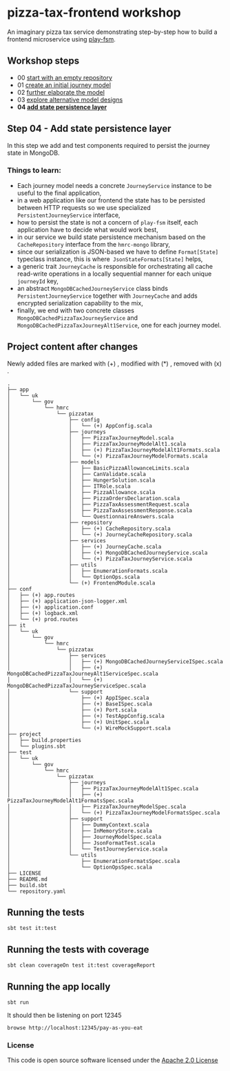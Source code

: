 # pizza-tax-frontend workshop

An imaginary pizza tax service demonstrating step-by-step how to build a frontend microservice using [play-fsm](https://github.com/hmrc/play-fsm).

## Workshop steps

- 00 [start with an empty repository](https://github.com/hmrc/pizza-tax-frontend-workshop/tree/master#readme)
- 01 [create an initial journey model](https://github.com/hmrc/pizza-tax-frontend-workshop/tree/step-01-create-a-journey#readme)
- 02 [further elaborate the model](https://github.com/hmrc/pizza-tax-frontend-workshop/tree/step-02-extend-journey-model#readme)
- 03 [explore alternative model designs](https://github.com/hmrc/pizza-tax-frontend-workshop/tree/step-03-alternative-model-design#readme)
- **04 [add state persistence layer](https://github.com/hmrc/pizza-tax-frontend-workshop/tree/step-04-configure-state-persistence-layer#readme)**

## Step 04 - Add state persistence layer

In this step we add and test components required to persist the journey state in MongoDB.

### Things to learn:

- Each journey model needs a concrete `JourneyService` instance to be useful to the final application,
- in a web application like our frontend the state has to be persisted between HTTP requests so we use specialized `PersistentJourneyService` interface,
- how to persist the state is not a concern of `play-fsm` itself, each application have to decide what would work best,
- in our service we build state persistence mechanism based on the `CacheRepository` interface from the `hmrc-mongo` library,
- since our serialization is JSON-based we have to define `Format[State]` typeclass instance, this is where` JsonStateFormats[State]` helps,
- a generic trait `JourneyCache` is responsible for orchestrating all cache read-write operations in a locally sequential manner for each unique `journeyId` key,
- an abstract `MongoDBCachedJourneyService` class binds `PersistentJourneyService` together with `JourneyCache` and adds encrypted serialization capability to the mix,
- finally, we end with two concrete classes `MongoDBCachedPizzaTaxJourneyService` and `MongoDBCachedPizzaTaxJourneyAlt1Service`, one for each journey model.

## Project content after changes

Newly added files are marked with (+) , modified with (*) , removed with (x) .

    .
    ├── app
    │   └── uk
    │       └── gov
    │           └── hmrc
    │               └── pizzatax
    │                   ├── config
    │                   │   └── (+) AppConfig.scala
    │                   ├── journeys
    │                   │   ├── PizzaTaxJourneyModel.scala
    │                   │   ├── PizzaTaxJourneyModelAlt1.scala
    │                   │   ├── (+) PizzaTaxJourneyModelAlt1Formats.scala
    │                   │   └── (+) PizzaTaxJourneyModelFormats.scala
    │                   ├── models
    │                   │   ├── BasicPizzaAllowanceLimits.scala
    │                   │   ├── CanValidate.scala
    │                   │   ├── HungerSolution.scala
    │                   │   ├── ITRole.scala
    │                   │   ├── PizzaAllowance.scala
    │                   │   ├── PizzaOrdersDeclaration.scala
    │                   │   ├── PizzaTaxAssessmentRequest.scala
    │                   │   ├── PizzaTaxAssessmentResponse.scala
    │                   │   └── QuestionnaireAnswers.scala
    │                   ├── repository
    │                   │   ├── (+) CacheRepository.scala
    │                   │   └── (+) JourneyCacheRepository.scala
    │                   ├── services
    │                   │   ├── (+) JourneyCache.scala
    │                   │   ├── (+) MongoDBCachedJourneyService.scala
    │                   │   └── (+) PizzaTaxJourneyService.scala
    │                   ├── utils
    │                   │   ├── EnumerationFormats.scala
    │                   │   └── OptionOps.scala
    │                   └── (+) FrontendModule.scala
    ├── conf
    │   ├── (+) app.routes
    │   ├── (+) application-json-logger.xml
    │   ├── (+) application.conf
    │   ├── (+) logback.xml
    │   └── (+) prod.routes
    ├── it
    │   └── uk
    │       └── gov
    │           └── hmrc
    │               └── pizzatax
    │                   ├── services
    │                   │   ├── (+) MongoDBCachedJourneyServiceISpec.scala
    │                   │   ├── (+) MongoDBCachedPizzaTaxJourneyAlt1ServiceSpec.scala
    │                   │   └── (+) MongoDBCachedPizzaTaxJourneyServiceSpec.scala
    │                   └── support
    │                       ├── (+) AppISpec.scala
    │                       ├── (+) BaseISpec.scala
    │                       ├── (+) Port.scala
    │                       ├── (+) TestAppConfig.scala
    │                       ├── (+) UnitSpec.scala
    │                       └── (+) WireMockSupport.scala
    ├── project
    │   ├── build.properties    
    │   └── plugins.sbt
    ├── test
    │   └── uk
    │       └── gov
    │           └── hmrc
    │               └── pizzatax
    │                   ├── journeys
    │                   │   ├── PizzaTaxJourneyModelAlt1Spec.scala
    │                   │   ├── (+) PizzaTaxJourneyModelAlt1FormatsSpec.scala
    │                   │   ├── PizzaTaxJourneyModelSpec.scala
    │                   │   └── (+) PizzaTaxJourneyModelFormatsSpec.scala
    │                   ├── support
    │                   │   ├── DummyContext.scala
    │                   │   ├── InMemoryStore.scala
    │                   │   ├── JourneyModelSpec.scala
    │                   │   ├── JsonFormatTest.scala
    │                   │   └── TestJourneyService.scala
    │                   └── utils
    │                       ├── EnumerationFormatsSpec.scala
    │                       └── OptionOpsSpec.scala
    ├── LICENSE
    ├── README.md
    ├── build.sbt
    └── repository.yaml

## Running the tests

    sbt test it:test

## Running the tests with coverage

    sbt clean coverageOn test it:test coverageReport

## Running the app locally

    sbt run

It should then be listening on port 12345

    browse http://localhost:12345/pay-as-you-eat

### License

This code is open source software licensed under the [Apache 2.0 License]("http://www.apache.org/licenses/LICENSE-2.0.html")
